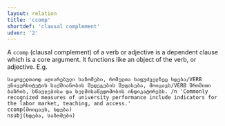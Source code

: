 ```yaml
---
layout: relation
title: 'ccomp'
shortdef: 'clausal complement'
udver: '2'
---
```


A `ccomp` (clausal complement) of a verb or adjective is a dependent clause which is a core argument. It functions like an object of the verb, or adjective. E.g.

~~~ sdparse
საყოველთაოდ აღიარებული საზომები, რომელთა საფუძველზეც ხდება/VERB უნივერსიტეტის საქმიანობის შედეგების შეფასება, მოიცავს/VERB შრომითი ბაზრის, სწავლებისა და ხელმისაწვდომობის ინდიკატორებს. /n 'Commonly recognized measures of university performance include indicators for the labor market, teaching, and access.'
ccomp(მოიცავს, ხდება)
nsubj(ხდება, საზომები)
~~~
<!-- Interlanguage links updated Po 6. listopadu 2023, 21:42:34 CET -->
